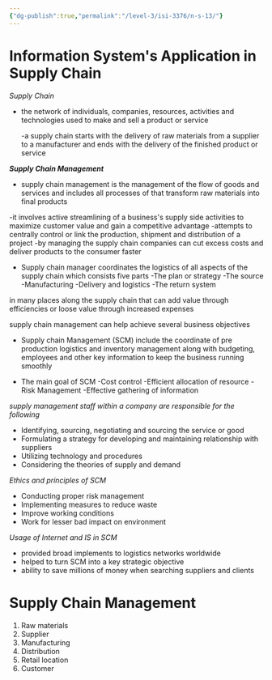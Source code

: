 ```yaml
---
{"dg-publish":true,"permalink":"/level-3/isi-3376/n-s-13/"}
---
```



# Information System's Application in Supply Chain


*Supply Chain*

- the network of individuals, companies, resources, activities and technologies used to make and sell a product or service

	-a supply chain starts with the delivery of raw materials from a supplier to a manufacturer and ends with the delivery of the finished product or service 


***Supply Chain Management***

- supply chain management is the management of the flow of goods and services and includes all processes of that transform raw materials into final products

-it involves active streamlining of a business's supply side activities to maximize customer value and gain a competitive advantage 
-attempts to centrally control or link the production, shipment and distribution of a project
-by managing the supply chain companies can cut excess costs and deliver products to the consumer faster

- Supply chain manager coordinates the logistics of all aspects of the supply chain which consists five parts
	-The plan or strategy
	-The source
	-Manufacturing
	-Delivery and logistics
	-The return system

in many places along the supply chain that can add value through efficiencies or loose value through increased expenses 

supply chain management can help achieve several business objectives 


- Supply chain Management (SCM) include the coordinate of pre production logistics and inventory management along with budgeting, employees and other key information to keep the business running smoothly

- The main goal of SCM
	-Cost control
	-Efficient allocation of resource
	-Risk Management
	-Effective gathering of information


*supply management staff within a company are responsible for the following*

- Identifying, sourcing, negotiating and sourcing the service or good 
- Formulating a strategy for developing and maintaining relationship with suppliers 
- Utilizing technology and procedures 
- Considering the theories of supply and demand 

*Ethics and principles of SCM*

- Conducting proper risk management
- Implementing measures to reduce waste
- Improve working conditions
- Work for lesser bad impact on environment 

*Usage of Internet and IS in SCM*

- provided broad implements to logistics networks worldwide
- helped to turn SCM into a key strategic objective
- ability to save millions of money when searching suppliers and clients


# Supply Chain Management

1. Raw materials 
2. Supplier
3. Manufacturing
4. Distribution
5. Retail location
6. Customer